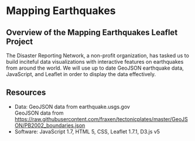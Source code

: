 # Mapping Earthquakes

## Overview of the Mapping Earthquakes Leaflet Project
The Disaster Reporting Network, a non-profit organization, has tasked us to build inciteful data visualizations with interactive features on earthquakes from around the world. We will use up to date GeoJSON earthquake data, JavaScript, and Leaflet in order to display the data effectively.

## Resources
- Data: GeoJSON data from earthquake.usgs.gov <br />
	GeoJSON data from https://raw.githubusercontent.com/fraxen/tectonicplates/master/GeoJSON/PB2002_boundaries.json
- Software: JavaScript 1.7, HTML 5, CSS, Leaflet 1.7.1, D3.js v5

